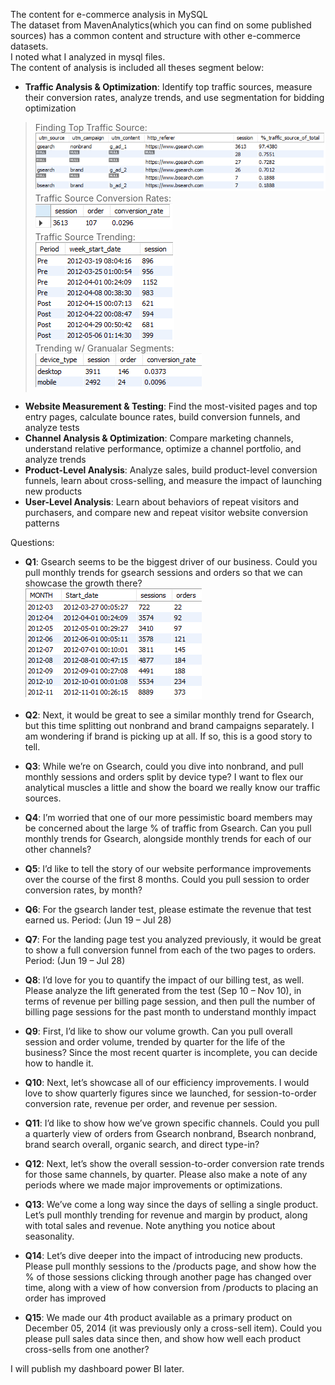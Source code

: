 The content for e-commerce analysis in MySQL  
The dataset from MavenAnalytics(which you can find on some published sources) has a common content and structure with other e-commerce datasets.  
I noted what I analyzed in mysql files.  
The content of analysis is included all theses segment below:  
- **Traffic Analysis & Optimization**: Identify top traffic sources, measure their conversion rates, analyze trends, and use segmentation for bidding optimization  
> Finding Top Traffic Source:  
![Alt text](https://raw.githubusercontent.com/trieulch/E-commerce-Analysis/refs/heads/main/Traffic%20Analysis%20%26%20Optimization/Results/1_traffic_source_analysis.png)  
> Traffic Source Conversion Rates:  
![Alt text](https://raw.githubusercontent.com/trieulch/E-commerce-Analysis/refs/heads/main/Traffic%20Analysis%20%26%20Optimization/Results/2_traffic_source_analysis.png)  
> Traffic Source Trending:  
![Alt text](https://raw.githubusercontent.com/trieulch/E-commerce-Analysis/refs/heads/main/Traffic%20Analysis%20%26%20Optimization/Results/3_traffic_source_analysis.png)  
> Trending w/ Granualar Segments:  
![Alt text](https://raw.githubusercontent.com/trieulch/E-commerce-Analysis/refs/heads/main/Traffic%20Analysis%20%26%20Optimization/Results/4_traffic_source_analysis.png)  
- **Website Measurement & Testing**: Find the most-visited pages and top entry pages, calculate bounce rates, build conversion funnels, and analyze tests  
- **Channel Analysis & Optimization**: Compare marketing channels, understand relative performance, optimize a channel portfolio, and analyze trends  
- **Product-Level Analysis**: Analyze sales, build product-level conversion funnels, learn about cross-selling, and measure the impact of launching new products  
- **User-Level Analysis**: Learn about behaviors of repeat visitors and purchasers, and compare new and repeat visitor website conversion patterns  
  
Questions:
- **Q1**: Gsearch seems to be the biggest driver of our business. Could you pull monthly trends for gsearch sessions 
and orders so that we can showcase the growth there?  
![Alt text](https://raw.githubusercontent.com/trieulch/E-commerce-Analysis/refs/heads/main/results/Q1.png)
 
- **Q2**: Next, it would be great to see a similar monthly trend for Gsearch, but this time splitting out nonbrand and 
brand campaigns separately. I am wondering if brand is picking up at all. If so, this is a good story to tell.  
- **Q3**: While we’re on Gsearch, could you dive into nonbrand, and pull monthly sessions and orders split by device 
type? I want to flex our analytical muscles a little and show the board we really know our traffic sources.  
- **Q4**: I’m worried that one of our more pessimistic board members may be concerned about the large % of traffic from 
Gsearch. Can you pull monthly trends for Gsearch, alongside monthly trends for each of our other channels?  
- **Q5**: I’d like to tell the story of our website performance improvements over the course of the first 8 months. 
Could you pull session to order conversion rates, by month?  
- **Q6**: For the gsearch lander test, please estimate the revenue that test earned us. Period: (Jun 19 – Jul 28)
- **Q7**: For the landing page test you analyzed previously, it would be great to show a full conversion funnel from each 
of the two pages to orders. Period: (Jun 19 – Jul 28)  
- **Q8**: I’d love for you to quantify the impact of our billing test, as well. Please analyze the lift generated from the test 
(Sep 10 – Nov 10), in terms of revenue per billing page session, and then pull the number of billing page sessions 
for the past month to understand monthly impact  
- **Q9**: First, I’d like to show our volume growth. Can you pull overall session and order volume, trended by quarter 
for the life of the business? Since the most recent quarter is incomplete, you can decide how to handle it.  
- **Q10**: Next, let’s showcase all of our efficiency improvements. I would love to show quarterly figures since we 
launched, for session-to-order conversion rate, revenue per order, and revenue per session.  
- **Q11**: I’d like to show how we’ve grown specific channels. Could you pull a quarterly view of orders from Gsearch 
nonbrand, Bsearch nonbrand, brand search overall, organic search, and direct type-in?  
- **Q12**: Next, let’s show the overall session-to-order conversion rate trends for those same channels, by quarter. 
Please also make a note of any periods where we made major improvements or optimizations.  
- **Q13**: We’ve come a long way since the days of selling a single product. Let’s pull monthly trending for revenue 
and margin by product, along with total sales and revenue. Note anything you notice about seasonality.  
- **Q14**: Let’s dive deeper into the impact of introducing new products. Please pull monthly sessions to the /products 
page, and show how the % of those sessions clicking through another page has changed over time, along with 
a view of how conversion from /products to placing an order has improved  
- **Q15**: We made our 4th product available as a primary product on December 05, 2014 (it was previously only a cross-sell 
item). Could you please pull sales data since then, and show how well each product cross-sells from one another?    

I will publish my dashboard power BI later.
